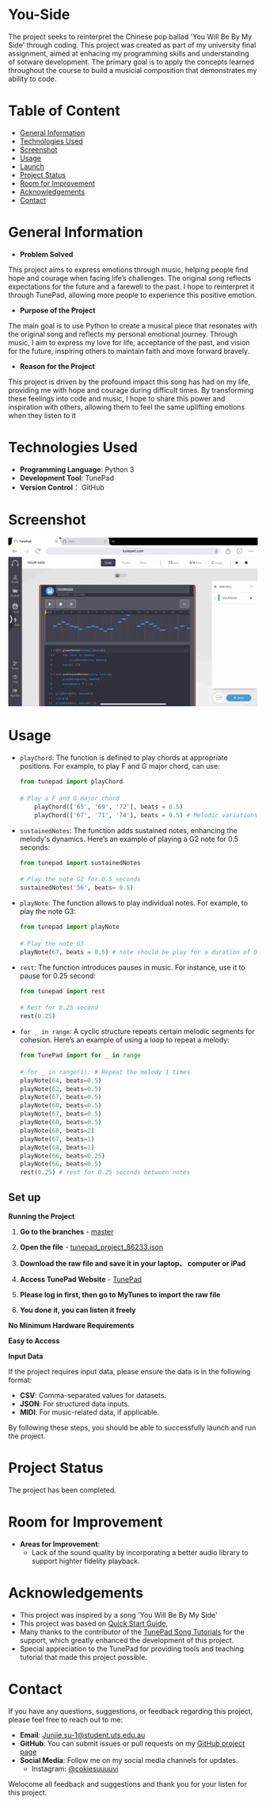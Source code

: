# You-Side


The project seeks to reinterpret the Chinese pop ballad 'You Will Be By My Side' through coding. This project was created as part of my university final assignment, aimed at enhacing my programming skills and understanding of sotware development. The primary goal is to apply the concepts learned throughout the course to build a musicial composition that demonstrates my ability to code.

# Table of Content
- [General Information](#general-information)
- [Technologies Used](#technologies-used)
- [Screenshot](#screenshot)
- [Usage](#usage)
- [Launch](#launch)
- [Project Status](#project-status)
- [Room for Improvement](#Room-for-Improvement)
- [Acknowledgements](#acknowledgements)
- [Contact](#contact)

# General Information

- **Problem Solved**

This project aims to express emotions through music, helping people find hope and courage when facing life’s challenges. The original song reflects expectations for the future and a farewell to the past. I hope to reinterpret it through TunePad, allowing more people to experience this positive emotion.

- **Purpose of the Project**

The main goal is to use Python to create a musical piece that resonates with the original song and reflects my personal emotional journey. Through music, I aim to express my love for life, acceptance of the past, and vision for the future, inspiring others to maintain faith and move forward bravely.

- **Reason for the Project**

This project is driven by the profound impact this song has had on my life, providing me with hope and courage during difficult times. By transforming these feelings into code and music, I hope to share this power and inspiration with others, allowing them to feel the same uplifting emotions when they listen to it

# Technologies Used

- **Programming Language**: Python 3
- **Development Tool**: TunePad
- **Version Control**： GitHub

# Screenshot
![Screenshot Description](IMG_1640.jpeg)

# Usage

- `playChord`: The function is defined to play chords at appropriate positions. For example, to play F and G major chord, can use:

    ```python
    from tunepad import playChord

    # Play a F and G major chord
        playChord(['65', '69', '72'], beats = 0.5)
        playChord(['67', '71', '74'], beats = 0.5) # Melodic variations are introduced, using chords to enrich the musicial texture.
    ```

- `sustainedNotes`: The function adds sustained notes, enhancing the melody's dynamics. Here’s an example of playing a G2 note for 0.5 seconds:

    ```python
    from tunepad import sustainedNotes

    # Play the note G2 for 0.5 seconds
    sustainedNotes('56', beats= 0.5)
    ```

- `playNote`: The function allows to play individual notes. For example, to play the note G3:

    ```python
    from tunepad import playNote

    # Play the note G3
    playNote(67, beats = 0.5) # note should be play for a duration of 0.5 beats.
    ```

- `rest`: The function introduces pauses in music. For instance, use it to pause for 0.25 second:

    ```python
    from tunepad import rest

    # Rest for 0.25 second
    rest(0.25)
    ```
- `for _ in range`: A cyclic structure repeats certain melodic segments for cohesion. Here’s an example of using a loop to repeat a melody:
    ```python
    from TunePad import for _ in range
    
    # for _ in range(1): # Repeat the melody 1 times
    playNote(64, beats=0.5)
    playNote(62, beats=0.5)
    playNote(67, beats=0.5)
    playNote(60, beats=0.5)
    playNote(67, beats=0.5)
    playNote(60, beats=0.5)
    playNote(68, beats=2)
    playNote(67, beats=1)
    playNote(64, beats=1)
    playNote(66, beats=0.25)
    playNote(66, beats=0.5)
    rest(0.25) # rest for 0.25 seconds between notes
    ```
## Set up

**Running the Project**
1. **Go to the branches** - [master](master)
   
3. **Open the file** - [tunepad_project_86233.json](tunepad_project_86233.json)
   
4. **Download the raw file and save it in your laptop、 computer or iPad**
   
5. **Access TunePad Website** - [TunePad](https://tunepad.com/)
   
7. **Please log in first, then go to MyTunes to import the raw file**

8. **You done it, you can listen it freely**
   
**No Minimum Hardware Requirements**

**Easy to Access**

**Input Data**

If the project requires input data, please ensure the data is in the following format:
- **CSV**: Comma-separated values for datasets.
- **JSON**: For structured data inputs.
- **MIDI**: For music-related data, if applicable.

By following these steps, you should be able to successfully launch and run the project.

# Project Status
The project has been completed.

# Room for Improvement
- **Areas for Improvement**:
    - Lack of the sound quality by incorporating a better audio library to support highter fidelity playback.

 # Acknowledgements
 - This project was inspired by a song 'You Will Be By My Side'
 - This project was based on [Quick Start Guide](https://tunepad.com/project/67954), 
 - Many thanks to the contributor of the [TunePad Song Tutorials](https://learn.tunepad.com/tutorials/) for the support, which greatly enhanced the development of this project.
 - Special appreciation to the TunePad for providing tools and teaching tutorial that made this project possible.

# Contact

If you have any questions, suggestions, or feedback regarding this project, please feel free to reach out to me:
- **Email**: Junjie.su-1@student.uts.edu.au
- **GitHub**: You can submit issues or pull requests on my [GitHub project page](https://github.com/Suuuuvi/You-Side.git)
- **Social Media**: Follow me on my social media channels for updates.
  - Instagram: [@cokiesuuuuvi](https://www.instagram.com/cokiesuuuuvi/profilecard/?igsh=OTloOXdvYThpbDhu)

Welocome all feedback and suggestions and thank you for your listen for this project.
